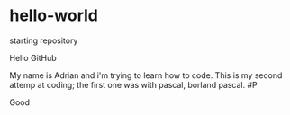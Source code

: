 # hello-world
starting repository

Hello GitHub

My name is Adrian and i'm trying to learn how to code.
This is my second attemp at coding; 
the first one was with pascal, borland pascal.
#P

Good

